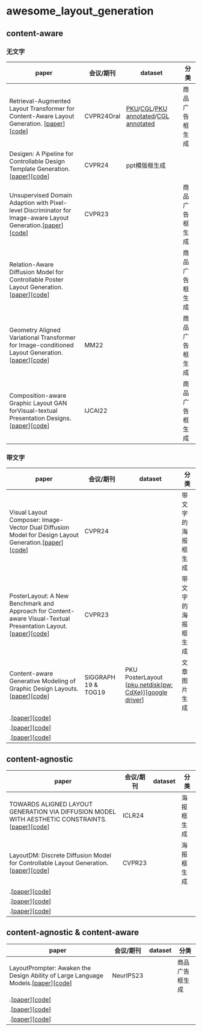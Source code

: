 # awesome_layout_generation
## content-aware
### 无文字
| paper | 会议/期刊 | dataset | 分类|
|---------|---------|---------|---------|
| Retrieval-Augmented Layout Transformer for Content-Aware Layout Generation. [[paper](https://arxiv.org/abs/2311.13602)][[code](https://udonda.github.io/RALF/)] | CVPR24Oral |[PKU]()/[CGL]()/[PKU annotated]()/[CGL annotated]()| 商品广告框生成|
| Desigen: A Pipeline for Controllable Design Template Generation.[[paper](https://arxiv.org/abs/2403.09093)][[code](https://whaohan.github.io/desigen)] | CVPR24 |ppt模版框生成|
| Unsupervised Domain Adaption with Pixel-level Discriminator for Image-aware Layout Generation.[[paper](https://arxiv.org/abs/2303.14377)][[code]()]| CVPR23 ||商品广告框生成|
| Relation-Aware Diffusion Model for Controllable Poster Layout Generation.[[paper](https://arxiv.org/abs/2306.09086)][[code](https://github.com/liuan0803/RADM)]|  ||商品广告框生成|
| Geometry Aligned Variational Transformer for Image-conditioned Layout Generation.[[paper](https://arxiv.org/abs/2209.00852)][[code]()] | MM22 ||商品广告框生成|
| Composition-aware Graphic Layout GAN forVisual-textual Presentation Designs.[[paper](https://arxiv.org/abs/2205.00303)][[code](https://github.com/minzhouGithub/CGL-GAN)] | IJCAI22 ||商品广告框生成|

### 带文字
| paper | 会议/期刊 | dataset | 分类|
|---------|---------|---------|---------|
| Visual Layout Composer: Image-Vector Dual Diffusion Model for Design Layout Generation.[[paper](https://aminshabani.github.io/visual_layout_composer/pdfs/visual_layout_composer.pdf)][[code](https://aminshabani.github.io/visual_layout_composer)]| CVPR24   ||带文字的海报框生成|
| PosterLayout: A New Benchmark and Approach for Content-aware Visual-Textual Presentation Layout.[[paper](https://arxiv.org/abs/2303.15937)][[code](https://github.com/PKU-ICST-MIPL/PosterLayout-CVPR2023)] | CVPR23 ||带文字的海报框生成|
| Content-aware Generative Modeling of Graphic Design Layouts.[[paper](https://xtqiao.com/projects/content_aware_layout/)][[code]()] | SIGGRAPH 19 & TOG19  |PKU PosterLayout [[pku netdisk(pw: CdXe)](https://disk.pku.edu.cn/link/AAA388D2D0CC4D4B49AEA5B0AF05356CF6)][[google driver](https://drive.google.com/drive/folders/1Gk202RVs9Qy2zbJUNeurC1CaQYNU-Vuv)]|文章图片生成|
| .[[paper]()][[code]()]| |||
| .[[paper]()][[code]()]| |||
| .[[paper]()][[code]()]| |||


## content-agnostic
| paper | 会议/期刊 | dataset | 分类|
|---------|---------|---------|---------|
| TOWARDS ALIGNED LAYOUT GENERATION VIA DIFFUSION MODEL WITH AESTHETIC CONSTRAINTS.[[paper](https://arxiv.org/abs/2402.04754)][[code](https://anonymous.4open.science/r/LACE-16DE)] | ICLR24  ||海报框生成|
| LayoutDM: Discrete Diffusion Model for Controllable Layout Generation.[[paper](https://arxiv.org/abs/2303.08137)][[code](https://cyberagentailab.github.io/layout-dm/)] | CVPR23 ||海报框生成|
| .[[paper]()][[code]()]| |||
| .[[paper]()][[code]()]| |||
| .[[paper]()][[code]()]| |||

## content-agnostic & content-aware 
| paper | 会议/期刊 | dataset | 分类|
|---------|---------|---------|---------|
| LayoutPrompter: Awaken the Design Ability of Large Language Models.[[paper](https://arxiv.org/abs/2311.06495)][[code](https://github.com/microsoft/LayoutGeneration/tree/main/LayoutPrompter)] | NeurIPS23 ||商品广告框生成|
| .[[paper]()][[code]()]| |||
| .[[paper]()][[code]()]| |||
| .[[paper]()][[code]()]| |||
